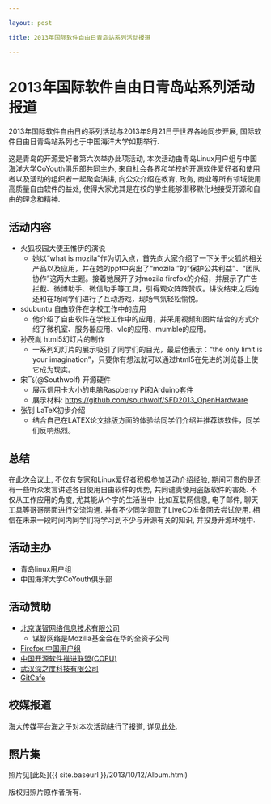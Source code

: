 ```yaml
---

layout: post

title: 2013年国际软件自由日青岛站系列活动报道

---
```


# 2013年国际软件自由日青岛站系列活动报道
2013年国际软件自由日的系列活动与2013年9月21日于世界各地同步开展, 国际软件自由日青岛站系列也于中国海洋大学如期举行. 

这是青岛的开源爱好者第六次举办此项活动, 本次活动由青岛Linux用户组与中国海洋大学CoYouth俱乐部共同主办, 来自社会各界和学校的开源软件爱好者和使用者以及活动的组织者一起聚会演讲, 向公众介绍在教育, 政务, 商业等所有领域使用高质量自由软件的益处, 使得大家尤其是在校的学生能够潜移默化地接受开源和自由的理念和精神. 

## 活动内容
+ 火狐校园大使王惟伊的演说
	+ 她以“what is mozila”作为切入点，首先向大家介绍了一下关于火狐的相关产品以及应用，并在她的ppt中突出了“mozila ”的“保护公共利益”、“团队协作”这两大主题。接着她展开了对mozila firefox的介绍，并展示了广告拦截、微博助手、微信助手等工具，引得观众阵阵赞叹。讲说结束之后她还和在场同学们进行了互动游戏，现场气氛轻松愉悦。
+ sdubuntu 自由软件在学校工作中的应用
	+ 他介绍了自由软件在学校工作中的应用，并采用视频和图片结合的方式介绍了微机室、服务器应用、vlc的应用、mumble的应用。
+ 孙茂胤 html5幻灯片的制作
	+ 一系列幻灯片的展示吸引了同学们的目光，最后他表示：“the only limit is your imagination”，只要你有想法就可以通过html5在先进的浏览器上使它成为现实。
+ 宋飞(@Southwolf) 开源硬件
	+ 展示信用卡大小的电脑Raspberry Pi和Arduino套件
	+ 展示材料: https://github.com/southwolf/SFD2013_OpenHardware
+ 张钊 LaTeX初步介绍
	+ 结合自己在LATEX论文排版方面的体验给同学们介绍并推荐该软件，同学们反响热烈。

## 总结
在此次会议上, 不仅有专家和Linux爱好者积极参加活动介绍经验, 期间可贵的是还有一些听众发言讲述各自使用自由软件的优势, 共同谴责使用盗版软件的害处. 不仅从工作应用的角度, 尤其能从个字的生活当中, 比如互联网信息, 电子邮件, 聊天工具等哥哥层面进行交流沟通. 并有不少同学领取了LiveCD准备回去尝试使用. 相信在未来一段时间内同学们将学习到不少与开源有关的知识, 并投身开源环境中. 

## 活动主办
+ 青岛linux用户组
+ 中国海洋大学CoYouth俱乐部

## 活动赞助
+ [北京谋智网络信息技术有限公司](http://www.mozillaonline.com/)
	+ 谋智网络是Mozilla基金会在华的全资子公司
+ [Firefox 中国用户组](http://fug-china.org/)
+ [中国开源软件推进联盟(COPU)](http://www.copu.org.cn/)
+ [武汉深之度科技有限公司](http://www.deepinlinux.com/)
+ [GitCafe](https://gitcafe.com/)

## 校媒报道
海大传媒平台海之子对本次活动进行了报道, 详见[此处](http://season.ouc.edu.cn/news/stdt/201309/42436.html). 

## 照片集
照片见[此处]({{ site.baseurl }}/2013/10/12/Album.html)

版权归照片原作者所有. 
